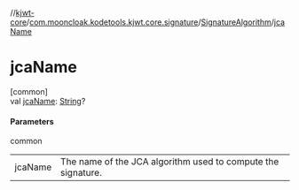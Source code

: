 //[kjwt-core](../../../index.md)/[com.mooncloak.kodetools.kjwt.core.signature](../index.md)/[SignatureAlgorithm](index.md)/[jcaName](jca-name.md)

# jcaName

[common]\
val [jcaName](jca-name.md): [String](https://kotlinlang.org/api/latest/jvm/stdlib/kotlin/-string/index.html)?

#### Parameters

common

| | |
|---|---|
| jcaName | The name of the JCA algorithm used to compute the signature. |
